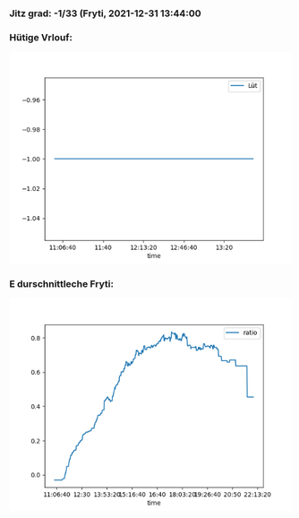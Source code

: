 ### Jitz grad: -1/33 (Fryti, 2021-12-31 13:44:00

### Hütige Vrlouf:
![Graph](Today.png)

### E durschnittleche Fryti:
![Graph](Fryti.png)